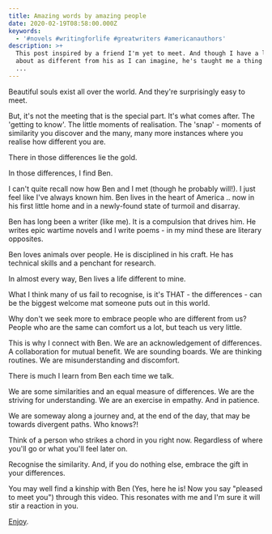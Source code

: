 ```yaml
---
title: Amazing words by amazing people
date: 2020-02-19T08:58:00.000Z
keywords:
  - '#novels #writingforlife #greatwriters #americanauthors'
description: >+
  This post inspired by a friend I'm yet to meet. And though I have a life just
  about as different from his as I can imagine, he's taught me a thing or two
  ...
---
```

Beautiful souls exist all over the world. And they're surprisingly easy to meet. 

But, it's not the meeting that is the special part.  It's what comes after. The 'getting to know'. The little moments of realisation. The 'snap' - moments of similarity you discover and the many, many more instances where you realise how different you are.

There in those differences lie the gold. 

In those differences, I find Ben. 

I can't quite recall now how Ben and I met (though he probably will!). I just feel like I've always known him. Ben lives in the heart of America .. now in his first little home and in a newly-found state of turmoil and disarray.

Ben has long been a writer (like me). It is a compulsion that drives him. He writes epic wartime novels and I write poems - in my mind these are literary opposites. 

Ben loves animals over people. He is disciplined in his craft. He has technical skills and a penchant for research.

In almost every way, Ben lives a life different to mine.

What I think many of us fail to recognise, is it's THAT - the differences - can be the biggest welcome mat someone puts out in this world. 

Why don't we seek more to embrace people who are different from us? People who are the same can comfort us a lot, but teach us very little. 

This is why I connect with Ben. We are an acknowledgement of differences. A collaboration for mutual benefit. We are sounding boards. We are thinking routines. We are misunderstanding and discomfort. 

There is much I learn from Ben each time we talk. 

We are some similarities and an equal measure of differences. We are the striving for understanding. We are an exercise in empathy. And in patience.

We are someway along a journey and, at the end of the day, that may be towards divergent paths. Who knows?!

Think of a person who strikes a chord in you right now. Regardless of where you'll go or what you'll feel later on. 

Recognise the similarity. And, if you do nothing else, embrace the gift in your differences.

You may well find a kinship with Ben (Yes, here he is! Now you say "pleased to meet you") through this video. This resonates with me and I'm sure it will stir a reaction in you.

[Enjoy](https://www.youtube.com/watch?v=5V0dxdI4e6Q).
